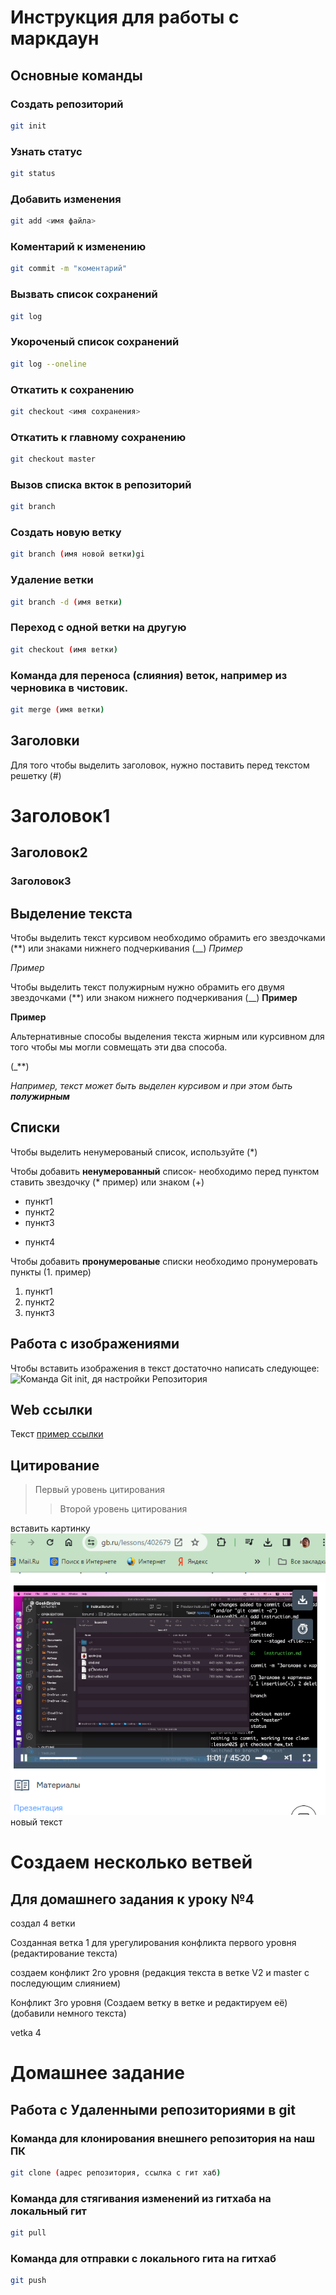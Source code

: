 # Инструкция для работы с маркдаун

## Основные команды

### Создать репозиторий
```sh
git init
```
### Узнать статус
```sh
git status
```

### Добавить изменения
```sh
git add <имя файла>
```

### Коментарий к изменению
```sh
git commit -m "коментарий"
```

### Вызвать список сохранений 
```sh
git log
```

### Укороченый список сохранений
```sh
git log --oneline
```

### Откатить к сохранению
```sh
git checkout <имя сохранения>
```
### Откатить к главному сохранению
```sh
git checkout master
```

### Вызов списка вкток в репозиторий
```sh
git branch
```

### Создать новую ветку
```sh
git branch (имя новой ветки)gi
```

### Удаление ветки
```sh
git branch -d (имя ветки)
```

### Переход с одной ветки на другую
```sh
git checkout (имя ветки)
```

### Команда для переноса (слияния) веток, например из черновика в чистовик.
```sh
git merge (имя ветки)
```


## Заголовки

Для того чтобы выделить заголовок, нужно поставить перед текстом решетку (#)

# Заголовок1
## Заголовок2
### Заголовок3


## Выделение текста
 Чтобы выделить текст курсивом необходимо обрамить его звездочками (**) или знаками нижнего подчеркивания (__)
 *Пример*
 
 _Пример_

 Чтобы выделить текст полужирным нужно обрамить его двумя звездочками  (**) или знаком нижнего подчеркивания (__)
 **Пример**

 __Пример__

 Альтернативные способы выделения текста жирным или курсивном для того чтобы мы могли совмещать эти два способа.
 
(_**)
  
 _Например, текст может быть выделен курсивом и при этом быть **полужирным**_

## Списки
Чтобы выделить ненумерованый список, используйте (*)

Чтобы добавить **ненумерованный** список- необходимо перед пунктом ставить звездочку (* пример) или знаком (+)
* пункт1
* пункт2
* пункт3
+ пункт4

Чтобы добавить  **пронумерованые** списки необходимо пронумеровать пункты
(1. пример)
1. пункт1
2. пункт2
3. пункт3


## Работа с изображениями

Чтобы вставить изображения в текст достаточно написать следующее:
![Команда Git init, дя настройки Репозитория](photo_5276180393730627459_y.jpg)

## Web ссылки

Текст [пример ссылки](http.example.com "Всплывающая подсказка")

## Цитирование

> Первый уровень цитирования
>> Второй уровень цитирования

вставить картинку
![immage](image.png)
новый текст



# Создаем несколько ветвей
## Для домашнего задания к уроку №4

создал 4 ветки

Созданная ветка 1 для урегулирования конфликта первого уровня (редактирование текста)

создаем конфликт 2го уровня (редакция текста в ветке V2 и master с последующим слиянием)

Конфликт 3го уровня (Создаем ветку в ветке и редактируем её) (добавили немного текста)

vetka 4

# Домашнее задание
## Работа с Удаленными репозиториями в git

### Команда для клонирования внешнего репозитория на наш ПК
```sh
git clone (адрес репозитория, ссылка с гит хаб)
```
### Команда для стягивания изменений из гитхаба на локальный гит
```sh
git pull 
```
### Команда для отправки с локального гита на гитхаб
```sh
git push
```
